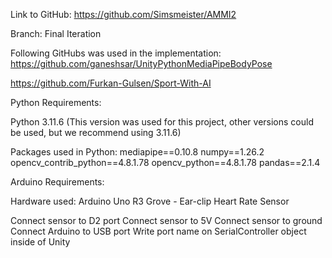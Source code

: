 
Link to GitHub:
https://github.com/Simsmeister/AMMI2

Branch: Final Iteration


Following GitHubs was used in the implementation: 
https://github.com/ganeshsar/UnityPythonMediaPipeBodyPose

https://github.com/Furkan-Gulsen/Sport-With-AI




Python Requirements: 

Python 3.11.6 (This version was used for this project, other versions could be used, but we recommend using 3.11.6) 

Packages used in Python: 
mediapipe==0.10.8
numpy==1.26.2
opencv_contrib_python==4.8.1.78
opencv_python==4.8.1.78
pandas==2.1.4



Arduino Requirements:

Hardware used:
Arduino Uno R3
Grove - Ear-clip Heart Rate Sensor


Connect sensor to D2 port
Connect sensor to 5V
Connect sensor to ground
Connect Arduino to USB port
Write port name on SerialController object inside of Unity







